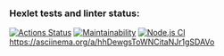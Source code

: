 ### Hexlet tests and linter status:
[![Actions Status](https://github.com/yarikus23/frontend-project-lvl1/workflows/hexlet-check/badge.svg)](https://github.com/yarikus23/frontend-project-lvl1/actions)
[![Maintainability](https://api.codeclimate.com/v1/badges/a99a88d28ad37a79dbf6/maintainability)](https://codeclimate.com/github/codeclimate/codeclimate/maintainability)
[![Node.js CI](https://github.com/yarikus23/frontend-project-lvl1/actions/workflows/node.js.yml/badge.svg)](https://github.com/yarikus23/frontend-project-lvl1/actions/workflows/node.js.yml)
https://asciinema.org/a/hhDewgsToWNCitaNJr1gSDAVo